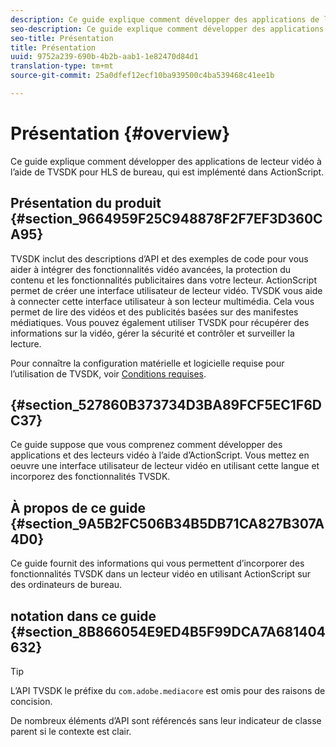 ```yaml
---
description: Ce guide explique comment développer des applications de lecteur vidéo à l’aide de TVSDK pour HLS de bureau, qui est implémenté dans ActionScript.
seo-description: Ce guide explique comment développer des applications de lecteur vidéo à l’aide de TVSDK pour HLS de bureau, qui est implémenté dans ActionScript.
seo-title: Présentation
title: Présentation
uuid: 9752a239-690b-4b2b-aab1-1e82470d84d1
translation-type: tm+mt
source-git-commit: 25a0dfef12ecf10ba939500c4ba539468c41ee1b

---
```



# Présentation {#overview}

Ce guide explique comment développer des applications de lecteur vidéo à l’aide de TVSDK pour HLS de bureau, qui est implémenté dans ActionScript.

## Présentation du produit {#section_9664959F25C948878F2F7EF3D360CA95}

TVSDK inclut des descriptions d’API et des exemples de code pour vous aider à intégrer des fonctionnalités vidéo avancées, la protection du contenu et les fonctionnalités publicitaires dans votre lecteur. ActionScript permet de créer une interface utilisateur de lecteur vidéo. TVSDK vous aide à connecter cette interface utilisateur à son lecteur multimédia. Cela vous permet de lire des vidéos et des publicités basées sur des manifestes médiatiques. Vous pouvez également utiliser TVSDK pour récupérer des informations sur la vidéo, gérer la sécurité et contrôler et surveiller la lecture.

Pour connaître la configuration matérielle et logicielle requise pour l’utilisation de TVSDK, voir [Conditions requises](../../c-psdk-dhls-1.4-introduction/overview-prod-audience-guide/requirements/r-psdk-dhls-1.4-requirements-system.md).

##  {#section_527860B373734D3BA89FCF5EC1F6DC37}

Ce guide suppose que vous comprenez comment développer des applications et des lecteurs vidéo à l’aide d’ActionScript. Vous mettez en oeuvre une interface utilisateur de lecteur vidéo en utilisant cette langue et incorporez des fonctionnalités TVSDK.

## À propos de ce guide {#section_9A5B2FC506B34B5DB71CA827B307A4D0}

Ce guide fournit des informations qui vous permettent d’incorporer des fonctionnalités TVSDK dans un lecteur vidéo en utilisant ActionScript sur des ordinateurs de bureau.

##  notation  dans ce guide {#section_8B866054E9ED4B5F99DCA7A681404632}

>[!TIP]
>
>L’API TVSDK  le préfixe  du `com.adobe.mediacore` est omis pour des raisons de concision.
>
>De nombreux éléments d’API sont référencés sans leur indicateur de classe parent si le contexte est clair.

